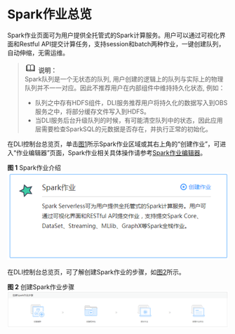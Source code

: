 # Spark作业总览<a name="dli_01_0390"></a>

Spark作业页面可为用户提供全托管式的Spark计算服务。用户可以通过可视化界面和Restful API提交计算任务，支持session和batch两种作业，一键创建队列，自动伸缩，无需运维。

>![](public_sys-resources/icon-note.gif) **说明：**   
>Spark队列是一个无状态的队列, 用户创建的逻辑上的队列与实际上的物理队列并不一一对应。因此不推荐用户在内部组件中维持持久化状态, 例如：  
>-   队列之中存有HDFS组件，DLI服务推荐用户将持久化的数据写入到OBS服务之中，将部分缓存文件写入到HDFS。  
>-   当DLI服务后台升级队列的时候，有可能清空队列中的状态，因此应用层需要检查SparkSQL的元数据是否存在，并执行正常的初始化。  

在DLI控制台总览页，单击[图1](#fig71678123258)所示Spark作业区域或其右上角的“创建作业”，可进入“作业编辑器”页面，Spark作业相关具体操作请参考[Spark作业编辑器](Spark作业编辑器.md)。

**图 1**  Spark作业介绍<a name="fig71678123258"></a>  
![](figures/Spark作业介绍.png "Spark作业介绍")

在DLI控制台总览页，可了解创建Spark作业的步骤，如[图2](#fig040011258154)所示。

**图 2**  创建Spark作业步骤<a name="fig040011258154"></a>  
![](figures/创建Spark作业步骤.png "创建Spark作业步骤")

